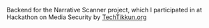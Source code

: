 Backend for the Narrative Scanner project, which I participated in at Hackathon on Media Security by [TechTikkun.org](https://www.linkedin.com/company/techtikkun/)

